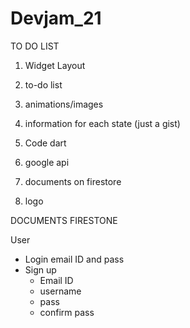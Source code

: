 # Devjam_21

TO DO LIST
1. Widget Layout
  
  
  
  
3. to-do list
4. animations/images
5. information for each state (just a gist)
6. Code dart
7. google api
8. documents on firestore
9. logo


DOCUMENTS FIRESTONE

User
  - Login  email ID and pass
  - Sign up 
       - Email ID
       - username
       - pass
       - confirm pass
      
